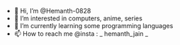 - 👋 Hi, I’m @Hemanth-0828
- 👀 I’m interested in computers, anime, series
- 🌱 I’m currently learning some programming languages
- 📫 How to reach me @insta : _ hemanth_jain _ 

<!---
Hemanth-0828/Hemanth-0828 is a ✨ special ✨ repository because its `README.md` (this file) appears on your GitHub profile.
You can click the Preview link to take a look at your changes.
--->
